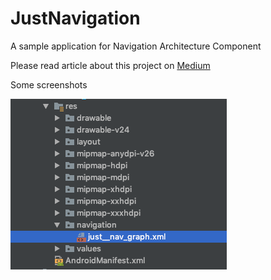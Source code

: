 # JustNavigation
A sample application for Navigation Architecture Component


Please read article about this project on [Medium](https://medium.com/@cogitator/implementing-navigation-in-your-android-app-with-the-navigation-architecture-component-8f74a1eabab4)


Some screenshots

![](https://raw.githubusercontent.com/AnkitDroidGit/JustNavigation/master/docs/just_nav_graph.png)

![]()